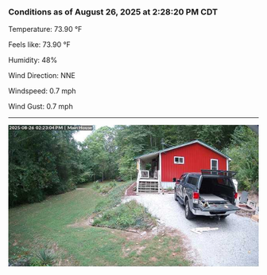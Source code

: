 ### Conditions as of August 26, 2025 at 2:28:20 PM CDT 

Temperature: 73.90 &deg;F

Feels like: 73.90 &deg;F

Humidity: 48%

Wind Direction: NNE

Windspeed: 0.7 mph

Wind Gust: 0.7 mph

---

<img src="./images/latest.jpeg"/>

